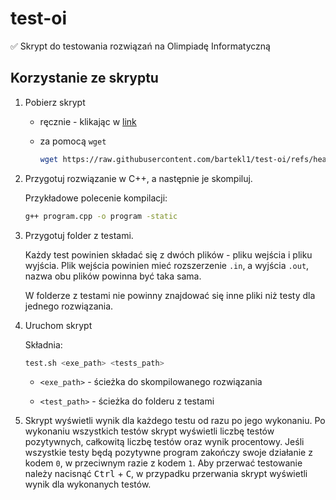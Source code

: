# test-oi

:white_check_mark: Skrypt do testowania rozwiązań na Olimpiadę Informatyczną

## Korzystanie ze skryptu

1. Pobierz skrypt

    - ręcznie - klikając w [link](https://raw.githubusercontent.com/bartekl1/test-oi/refs/heads/main/test.sh)
    - za pomocą `wget`

        ```bash
        wget https://raw.githubusercontent.com/bartekl1/test-oi/refs/heads/main/test.sh
        ```

2. Przygotuj rozwiązanie w C++, a następnie je skompiluj.

    Przykładowe polecenie kompilacji:

    ```bash
    g++ program.cpp -o program -static
    ```

3. Przygotuj folder z testami.

    Każdy test powinien składać się z dwóch plików - pliku wejścia i pliku wyjścia. Plik wejścia powinien mieć rozszerzenie `.in`, a wyjścia `.out`, nazwa obu plików powinna być taka sama.

    W folderze z testami nie powinny znajdować się inne pliki niż testy dla jednego rozwiązania.

4. Uruchom skrypt

    Składnia:

    ```bash
    test.sh <exe_path> <tests_path>
    ```

    - `<exe_path>` - ścieżka do skompilowanego rozwiązania

    - `<test_path>` - ścieżka do folderu z testami

5. Skrypt wyświetli wynik dla każdego testu od razu po jego wykonaniu. Po wykonaniu wszystkich testów skrypt wyświetli liczbę testów pozytywnych, całkowitą liczbę testów oraz wynik procentowy. Jeśli wszystkie testy będą pozytywne program zakończy swoje działanie z kodem `0`, w przeciwnym razie z kodem `1`. Aby przerwać testowanie należy nacisnąć <kbd>Ctrl</kbd> + <kbd>C</kbd>, w przypadku przerwania skrypt wyświetli wynik dla wykonanych testów.
